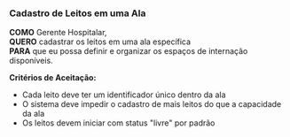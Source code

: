 ### Cadastro de Leitos em uma Ala

**COMO** Gerente Hospitalar,  
**QUERO** cadastrar os leitos em uma ala específica  
**PARA** que eu possa definir e organizar os espaços de internação disponíveis.    

**Critérios de Aceitação:**

- Cada leito deve ter um identificador único dentro da ala  
- O sistema deve impedir o cadastro de mais leitos do que a capacidade da ala  
- Os leitos devem iniciar com status "livre" por padrão  


